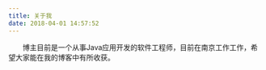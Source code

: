 ```yaml
---
title: 关于我
date: 2018-04-01 14:57:52
---
```

&emsp;&emsp;博主目前是一个从事Java应用开发的软件工程师，目前在南京工作工作，希望大家能在我的博客中有所收获。
